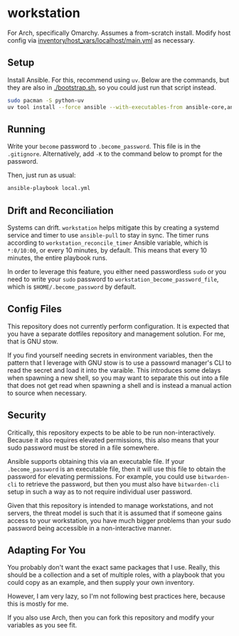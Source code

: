 # workstation

For Arch, specifically Omarchy.  Assumes a from-scratch install.  Modify host config via [inventory/host_vars/localhost/main.yml](inventory/host_vars/localhost/main.yml)
as necessary.

## Setup

Install Ansible.  For this, recommend using `uv`.  Below are the commands, but they are also in [./bootstrap.sh](./bootstrap.sh),
so you could just run that script instead.

```bash
sudo pacman -S python-uv
uv tool install --force ansible --with-executables-from ansible-core,ansible-lint
```

## Running

Write your `become` password to `.become_password`.  This file is in the `.gitignore`.  Alternatively, add `-K` to the command
below to prompt for the password.

Then, just run as usual:

```bash
ansible-playbook local.yml
```

## Drift and Reconciliation

Systems can drift.  `workstation` helps mitigate this by creating a systemd service and timer to use `ansible-pull` to
stay in sync.  The timer runs according to `workstation_reconcile_timer` Ansible variable, which is `*:0/10:00`,
or every 10 minutes, by default.  This means that every 10 minutes, the entire playbook runs.

In order to leverage this feature, you either need passwordless `sudo` or you need to write your `sudo` password to
`workstation_become_password_file`, which is `$HOME/.become_password` by default.

## Config Files

This repository does not currently perform configuration.  It is expected that you have a separate dotfiles repository
and management solution.  For me, that is GNU stow.

If you find yourself needing secrets in environment variables, then the pattern that I leverage with GNU stow is to use
a passowrd manager's CLI to read the secret and load it into the varaible.  This introduces some delays when spawning a
new shell, so you may want to separate this out into a file that does not get read when spawning a shell and is instead
a manual action to source when necessary.

## Security

Critically, this repository expects to be able to be run non-interactively.  Because it also requires elevated permissions,
this also means that your sudo password must be stored in a file somewhere.

Ansible supports obtaining this via an executable file.  If your `.become_password` is an executable file, then it will use
this file to obtain the password for elevating permissions.  For example, you could use `bitwarden-cli` to retrieve the password,
but then you must also have `bitwarden-cli` setup in such a way as to not require individual user password.

Given that this repository is intended to manage workstations, and not servers, the threat model is such that it is assumed that
if someone gains access to your workstation, you have much bigger problems than your sudo password being accessible in a non-interactive
manner.

## Adapting For You

You probably don't want the exact same packages that I use.  Really, this should be a collection and a set of
multiple roles, with a playbook that you could copy as an example, and then supply your own inventory.

However, I am very lazy, so I'm not following best practices here, because this is mostly for me.

If you also use Arch, then you can fork this repository and modify your variables as you see fit.
